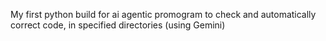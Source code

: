 My first python build for ai agentic promogram to check and automatically correct code, in specified directories (using Gemini)
